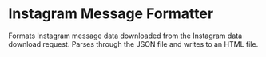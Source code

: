# Instagram Message Formatter

Formats Instagram message data downloaded from the Instagram data download request.
Parses through the JSON file and writes to an HTML file.
